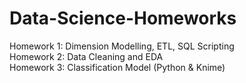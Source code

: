 # Data-Science-Homeworks
Homework 1: Dimension Modelling, ETL, SQL Scripting \
Homework 2: Data Cleaning and EDA \
Homework 3: Classification Model (Python & Knime)
